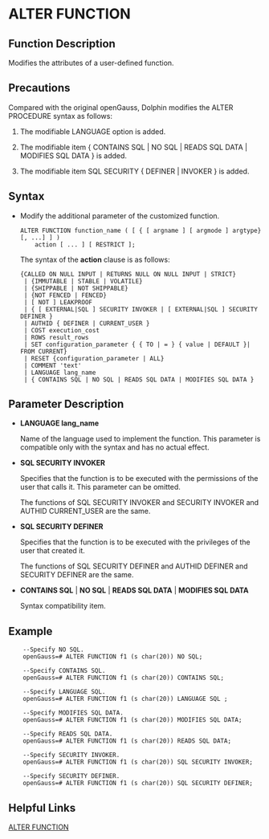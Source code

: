 # ALTER FUNCTION<a name="ZH-CN_TOPIC_0289900507"></a>

## Function Description<a name="en-us_topic_0283136989_en-us_topic_0237122061_en-us_topic_0059778614_sa364f8cdcfd24ba1a68426488e7852d4"></a>

Modifies the attributes of a user-defined function.

## Precautions <a name="en-us_topic_0283136989_en-us_topic_0237122061_en-us_topic_0059778614_sf701318086b54f2fad9457e8e0b38f19"></a>

Compared with the original openGauss, Dolphin modifies the ALTER PROCEDURE syntax as follows:

1. The modifiable LANGUAGE option is added.

2. The modifiable item { CONTAINS SQL | NO SQL | READS SQL DATA | MODIFIES SQL DATA } is added.

3. The modifiable item SQL SECURITY { DEFINER | INVOKER } is added.

## Syntax <a name="en-us_topic_0283136989_en-us_topic_0237122061_en-us_topic_0059778614_sa4d6f7fca3774a5e9f488937b289bea3"></a>

-   Modify the additional parameter of the customized function.

    ```
    ALTER FUNCTION function_name ( [ { [ argname ] [ argmode ] argtype} [, ...] ] )
        action [ ... ] [ RESTRICT ];
    ```

    The syntax of the **action** clause is as follows:

    ```
    {CALLED ON NULL INPUT | RETURNS NULL ON NULL INPUT | STRICT}
     | {IMMUTABLE | STABLE | VOLATILE}
     | {SHIPPABLE | NOT SHIPPABLE}
     | {NOT FENCED | FENCED}
     | [ NOT ] LEAKPROOF
     | { [ EXTERNAL|SQL ] SECURITY INVOKER | [ EXTERNAL|SQL ] SECURITY DEFINER }
     | AUTHID { DEFINER | CURRENT_USER }
     | COST execution_cost
     | ROWS result_rows
     | SET configuration_parameter { { TO | = } { value | DEFAULT }| FROM CURRENT}
     | RESET {configuration_parameter | ALL}
     | COMMENT 'text'
     | LANGUAGE lang_name
     | { CONTAINS SQL | NO SQL | READS SQL DATA | MODIFIES SQL DATA }
    ```

## Parameter Description <a name="en-us_topic_0283136989_en-us_topic_0237122061_en-us_topic_0059778614_s72f8af90c9784dc9a16e58974d73a31a"></a>

- **LANGUAGE  lang_name**

  Name of the language used to implement the function. This parameter is compatible only with the syntax and has no actual effect.

- **SQL SECURITY INVOKER**

  Specifies that the function is to be executed with the permissions of the user that calls it. This parameter can be omitted.
  
  The functions of SQL SECURITY INVOKER and SECURITY INVOKER and AUTHID CURRENT\_USER are the same.

- **SQL SECURITY DEFINER**

  Specifies that the function is to be executed with the privileges of the user that created it.

  The functions of SQL SECURITY DEFINER and AUTHID DEFINER and SECURITY DEFINER are the same.

- **CONTAINS SQL** | **NO SQL** | **READS SQL DATA** | **MODIFIES SQL DATA**

  Syntax compatibility item.

## Example<a name="en-us_topic_0283136989_en-us_topic_0237122061_en-us_topic_0059778614_sfe220a2da49d4ca5928fe714ca12e949"></a>

```
    --Specify NO SQL.
    openGauss=# ALTER FUNCTION f1 (s char(20)) NO SQL;

    --Specify CONTAINS SQL.
    openGauss=# ALTER FUNCTION f1 (s char(20)) CONTAINS SQL;

    --Specify LANGUAGE SQL.
    openGauss=# ALTER FUNCTION f1 (s char(20)) LANGUAGE SQL ;

    --Specify MODIFIES SQL DATA.
    openGauss=# ALTER FUNCTION f1 (s char(20)) MODIFIES SQL DATA;

    --Specify READS SQL DATA.
    openGauss=# ALTER FUNCTION f1 (s char(20)) READS SQL DATA;

    --Specify SECURITY INVOKER.
    openGauss=# ALTER FUNCTION f1 (s char(20)) SQL SECURITY INVOKER;

    --Specify SECURITY DEFINER.
    openGauss=# ALTER FUNCTION f1 (s char(20)) SQL SECURITY DEFINER;
```

## Helpful Links<a name="en-us_topic_0283136989_en-us_topic_0237122061_en-us_topic_0059778614_sacb869eb702a48fdbb64acb219ced069"></a>

[ALTER FUNCTION](../SQLReference/alter-function.md)
